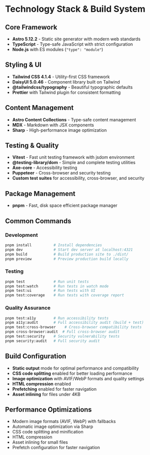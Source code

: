 # Technology Stack & Build System

## Core Framework
- **Astro 5.12.2** - Static site generator with modern web standards
- **TypeScript** - Type-safe JavaScript with strict configuration
- **Node.js** with ES modules (`"type": "module"`)

## Styling & UI
- **Tailwind CSS 4.1.4** - Utility-first CSS framework
- **DaisyUI 5.0.46** - Component library built on Tailwind
- **@tailwindcss/typography** - Beautiful typographic defaults
- **Prettier** with Tailwind plugin for consistent formatting

## Content Management
- **Astro Content Collections** - Type-safe content management
- **MDX** - Markdown with JSX components
- **Sharp** - High-performance image optimization

## Testing & Quality
- **Vitest** - Fast unit testing framework with jsdom environment
- **@testing-library/dom** - Simple and complete testing utilities
- **Axe-core** - Accessibility testing
- **Puppeteer** - Cross-browser and security testing
- **Custom test suites** for accessibility, cross-browser, and security

## Package Management
- **pnpm** - Fast, disk space efficient package manager

## Common Commands

### Development
```bash
pnpm install          # Install dependencies
pnpm dev              # Start dev server at localhost:4321
pnpm build            # Build production site to ./dist/
pnpm preview          # Preview production build locally
```

### Testing
```bash
pnpm test             # Run unit tests
pnpm test:watch       # Run tests in watch mode
pnpm test:ui          # Run tests with UI
pnpm test:coverage    # Run tests with coverage report
```

### Quality Assurance
```bash
pnpm test:a11y        # Run accessibility tests
pnpm a11y:audit       # Full accessibility audit (build + test)
pnpm test:cross-browser    # Cross-browser compatibility tests
pnpm cross-browser:audit  # Full cross-browser audit
pnpm test:security    # Security vulnerability tests
pnpm security:audit   # Full security audit
```

## Build Configuration
- **Static output** mode for optimal performance and compatibility
- **CSS code splitting** enabled for better loading performance
- **Image optimization** with AVIF/WebP formats and quality settings
- **HTML compression** enabled
- **Prefetching** enabled for faster navigation
- **Asset inlining** for files under 4KB

## Performance Optimizations
- Modern image formats (AVIF, WebP) with fallbacks
- Automatic image optimization via Sharp
- CSS code splitting and minification
- HTML compression
- Asset inlining for small files
- Prefetch configuration for faster navigation